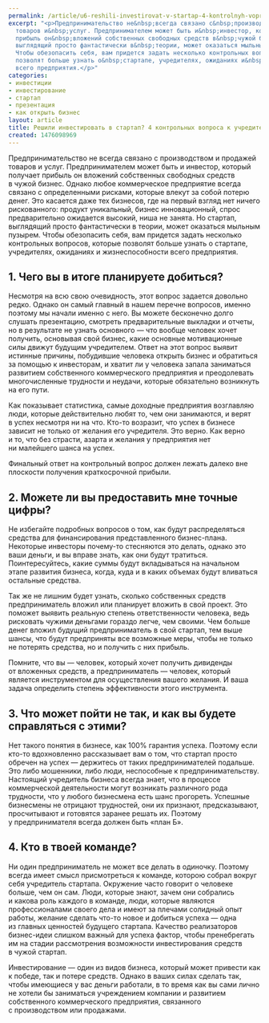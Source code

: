 ```yaml
---
permalink: /article/u6-reshili-investirovat-v-startap-4-kontrolnyh-voprosa-k-uchreditelyu
excerpt: "<p>Предпринимательство не&nbsp;всегда связано с&nbsp;производством и&nbsp;продажей
  товаров и&nbsp;услуг. Предпринимателем может быть и&nbsp;инвестор, который получает
  прибыль он&nbsp;вложений собственных свободных средств в&nbsp;чужой бизнес. Но&nbsp;стартап,
  выглядящий просто фантастически в&nbsp;теории, может оказаться мыльным пузырем.
  Чтобы обезопасить себя, вам придется задать несколько контрольных вопросов, которые
  позволят больше узнать о&nbsp;стартапе, учредителях, ожиданиях и&nbsp;жизнеспособности
  всего предприятия.</p>"
categories:
- инвестиции
- инвестирование
- стартап
- презентация
- как открыть бизнес
layout: article
title: Решили инвестировать в стартап? 4 контрольных вопроса к учредителю
created: 1476098969
---
```

Предпринимательство не всегда связано с производством и продажей товаров и услуг. Предпринимателем может быть и инвестор, который получает прибыль он вложений собственных свободных средств в чужой бизнес. Однако любое коммерческое предприятие всегда связано с определенными рисками, которые влекут за собой потерю денег. Это касается даже тех бизнесов, где на первый взгляд нет ничего рискованного: продукт уникальный, бизнес инновационный, спрос предварительно ожидается высокий, ниша не занята. Но стартап, выглядящий просто фантастически в теории, может оказаться мыльным пузырем. Чтобы обезопасить себя, вам придется задать несколько контрольных вопросов, которые позволят больше узнать о стартапе, учредителях, ожиданиях и жизнеспособности всего предприятия.

## 1. Чего вы в итоге планируете добиться? ##

Несмотря на всю свою очевидность, этот вопрос задается довольно редко. Однако он самый главный в нашем перечне вопросов, именно поэтому мы начали именно с него. Вы можете бесконечно долго слушать презентацию, смотреть предварительные выкладки и отчеты, но в результате не узнать основного — что вообще человек хочет получить, основывая свой бизнес, какие основные мотивационные силы движут будущим учредителем. Ответ на этот вопрос выявит истинные причины, побудившие человека открыть бизнес и обратиться за помощью к инвесторам, и хватит ли у человека запала заниматься развитием собственного коммерческого предприятия и преодолевать многочисленные трудности и неудачи, которые обязательно возникнуть на его пути.

Как показывает статистика, самые доходные предприятия возглавляю люди, которые действительно любят то, чем они занимаются, и верят в успех несмотря ни на что. Кто-то возразит, что успех в бизнесе зависит не только от желания его учредителя. Это верно. Как верно и то, что без страсти, азарта и желания у предприятия нет ни малейшего шанса на успех.

Финальный ответ на контрольный вопрос должен лежать далеко вне плоскости получения краткосрочной прибыли.

## 2. Можете ли вы предоставить мне точные цифры? ##

Не избегайте подробных вопросов о том, как будут распределяться средства для финансирования представленного бизнес-плана. Некоторые инвесторы почему-то стесняются это делать, однако это ваши деньги, и вы вправе знать, как они будут тратиться. Поинтересуйтесь, какие суммы будут вкладываться на начальном этапе развития бизнеса, когда, куда и в каких объемах будут вливаться остальные средства.

Так же не лишним будет узнать, сколько собственных средств предприниматель вложил или планирует вложить в свой проект. Это поможет выявить реальную степень ответственности человека, ведь рисковать чужими деньгами гораздо легче, чем своими. Чем больше денег вложил будущий предприниматель в свой стартап, тем выше шансы, что будут предприняты все возможные меры, чтобы не только не потерять средства, но и получить с них прибыль.

Помните, что вы — человек, который хочет получить дивиденды от вложенных средств, а предприниматель — человек, который является инструментом для осуществления вашего желания. И ваша задача определить степень эффективности этого инструмента.

## 3. Что может пойти не так, и как вы будете справляться с этими? ##

Нет такого понятия в бизнесе, как 100% гарантия успеха. Поэтому если кто-то вдохновленно рассказывает вам о том, что стартап просто обречен на успех — держитесь от таких предпринимателей подальше. Это либо мошенники, либо люди, неспособные к предпринимательству. Настоящий учредитель бизнеса всегда знает, что в процессе коммерческой деятельности могут возникать различного рода трудности, что у любого бизнесмена есть шанс прогореть. Успешные бизнесмены не отрицают трудностей, они их признают, предсказывают, просчитывают и готовятся заранее решать их. Поэтому у предпринимателя всегда должен быть «план Б».

## 4. Кто в твоей команде? ##

Ни один предприниматель не может все делать в одиночку. Поэтому всегда имеет смысл присмотреться к команде, которою собрал вокруг себя учредитель стартапа. Окружение часто говорит о человеке больше, чем он сам. Люди, которые знают, зачем они собрались и какова роль каждого в команде, люди, которые являются профессионалами своего дела и имеют за плечами солидный опыт работы, желание сделать что-то новое и добиться успеха — одна из главных ценностей будущего стартапа. Качество реализаторов бизнес-идеи слишком важный для успеха фактор, чтобы пренебрегать им на стадии рассмотрения возможности инвестирования средств в чужой стартап.

Инвестирование — один из видов бизнеса, который может привести как к победе, так и потере средств. Однако в ваших силах сделать так, чтобы имеющиеся у вас деньги работали, в то время как вы сами лично не хотели бы заниматься учреждением компании и развитием собственного коммерческого предприятия, связанного с производством или продажами.
